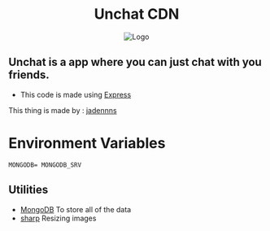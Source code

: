 <div align="center">
	<h1>Unchat CDN</h1>
   <img src="https://cdn.discordapp.com/attachments/895567876285669376/962933100403392532/logo.png" alt="Logo"  />
</div>

## Unchat is a app where you can just chat with you friends.

- This code is made using [Express](https://expressjs.com)

This thing is made by : [jadennns](https://jadennns.netlify.app/)

# Environment Variables

```env
MONGODB= MONGODB_SRV
```

## Utilities

- [MongoDB](https://mongodb.com)
  To store all of the data
- [sharp](https://npmjs.com/package/sharp)
  Resizing images

